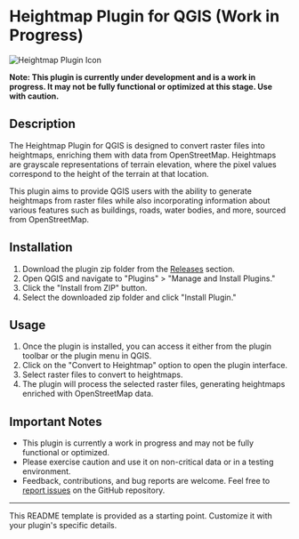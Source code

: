 # Heightmap Plugin for QGIS (Work in Progress)

![Heightmap Plugin Icon](icons/icon.png)

**Note: This plugin is currently under development and is a work in progress. It may not be fully functional or optimized at this stage. Use with caution.**

## Description

The Heightmap Plugin for QGIS is designed to convert raster files into heightmaps, enriching them with data from OpenStreetMap. Heightmaps are grayscale representations of terrain elevation, where the pixel values correspond to the height of the terrain at that location.

This plugin aims to provide QGIS users with the ability to generate heightmaps from raster files while also incorporating information about various features such as buildings, roads, water bodies, and more, sourced from OpenStreetMap.

## Installation

1. Download the plugin zip folder from the [Releases](https://github.com/yourusername/heightmap-plugin/releases) section.
2. Open QGIS and navigate to "Plugins" > "Manage and Install Plugins."
3. Click the "Install from ZIP" button.
4. Select the downloaded zip folder and click "Install Plugin."

## Usage

1. Once the plugin is installed, you can access it either from the plugin toolbar or the plugin menu in QGIS.
2. Click on the "Convert to Heightmap" option to open the plugin interface.
3. Select raster files to convert to heightmaps.
4. The plugin will process the selected raster files, generating heightmaps enriched with OpenStreetMap data.

## Important Notes

- This plugin is currently a work in progress and may not be fully functional or optimized.
- Please exercise caution and use it on non-critical data or in a testing environment.
- Feedback, contributions, and bug reports are welcome. Feel free to [report issues](https://github.com/yourusername/heightmap-plugin/issues) on the GitHub repository.

---

This README template is provided as a starting point. Customize it with your plugin's specific details.

